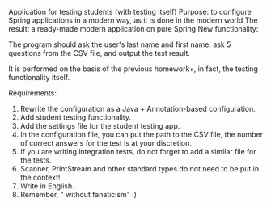 Application for testing students (with testing itself)
Purpose: to configure Spring applications in a modern way, as it is done in the modern world
The result: a ready-made modern application on pure Spring
New functionality:

The program should ask the user's last name and first name, ask 5 questions from the CSV file, and output the test result.

It is performed on the basis of the previous homework+, in fact, the testing functionality itself.

Requirements:
1. Rewrite the configuration as a Java + Annotation-based configuration.
2. Add student testing functionality.
3. Add the settings file for the student testing app.
4. In the configuration file, you can put the path to the CSV file, the number of correct answers for the test is at your discretion.
5. If you are writing integration tests, do not forget to add a similar file for the tests.
6. Scanner, PrintStream and other standard types do not need to be put in the context!
7. Write in English.
8. Remember, " without fanaticism" :)